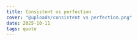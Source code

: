 ```yaml
---
title: Consistent vs perfection
cover: "@uploads/consistent vs perfection.png"
date: 2025-10-11
tags: quote
---
```

